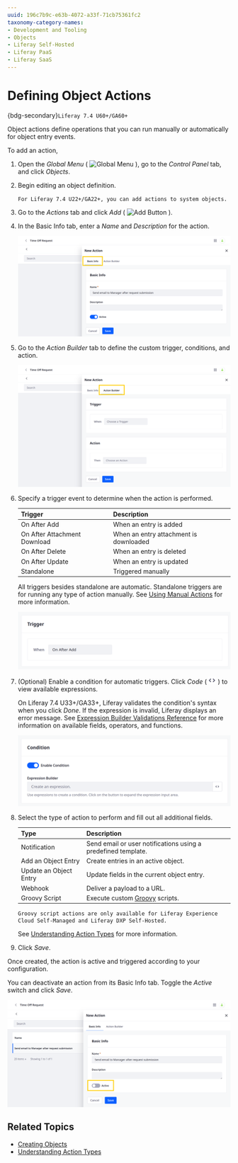```yaml
---
uuid: 196c7b9c-e63b-4072-a33f-71cb75361fc2
taxonomy-category-names:
- Development and Tooling
- Objects
- Liferay Self-Hosted
- Liferay PaaS
- Liferay SaaS
---
```

# Defining Object Actions

{bdg-secondary}`Liferay 7.4 U60+/GA60+`

Object actions define operations that you can run manually or automatically for object entry events.

To add an action,

1. Open the *Global Menu* ( ![Global Menu](../../../../images/icon-applications-menu.png) ), go to the *Control Panel* tab, and click *Objects*.

1. Begin editing an object definition.

   ```{note}
   For Liferay 7.4 U22+/GA22+, you can add actions to system objects.
   ```

1. Go to the *Actions* tab and click *Add* ( ![Add Button](../../../../images/icon-add.png) ).

1. In the Basic Info tab, enter a *Name* and *Description* for the action.

   ![Enter an action name and description in the Basic Info tab.](./defining-object-actions/images/01.png)

1. Go to the *Action Builder* tab to define the custom trigger, conditions, and action.

   ![Go to the Action Builder tab to define a custom trigger, conditions, and action.](./defining-object-actions/images/02.png)

1. Specify a trigger event to determine when the action is performed.

   | Trigger                      | Description                            |
   | :--------------------------- | :------------------------------------- |
   | On After Add                 | When an entry is added                 |
   | On After Attachment Download | When an entry attachment is downloaded |
   | On After Delete              | When an entry is deleted               |
   | On After Update              | When an entry is updated               |
   | Standalone                   | Triggered manually                     |

   All triggers besides standalone are automatic. Standalone triggers are for running any type of action manually. See [Using Manual Actions](./using-manual-actions.md) for more information.

   ![Determine when the action is performed.](./defining-object-actions/images/03.png)

1. (Optional) Enable a condition for automatic triggers. Click *Code* ( ![Code](../../../../images/icon-code.png) ) to view available expressions.

   On Liferay 7.4 U33+/GA33+, Liferay validates the condition's syntax when you click *Done*. If the expression is invalid, Liferay displays an error message. See [Expression Builder Validations Reference](../validations/expression-builder-validations-reference.md) for more information on available fields, operators, and functions.

   <!--TASK: See [Using Action Conditions]() for more information. -->

   ![Use expressions to set additional conditions for the trigger.](./defining-object-actions/images/04.png)

1. Select the type of action to perform and fill out all additional fields.

   | Type                   | Description                                                   |
   | :--------------------- | :------------------------------------------------------------ |
   | Notification           | Send email or user notifications using a predefined template. |
   | Add an Object Entry    | Create entries in an active object.                           |
   | Update an Object Entry | Update fields in the current object entry.                    |
   | Webhook                | Deliver a payload to a URL.                                   |
   | Groovy Script          | Execute custom [Groovy](https://groovy-lang.org/) scripts.    |

   ```{important}
   Groovy script actions are only available for Liferay Experience Cloud Self-Managed and Liferay DXP Self-Hosted.
   ```

   See [Understanding Action Types](./understanding-action-types.md#understanding-action-types) for more information.

1. Click *Save*.

Once created, the action is active and triggered according to your configuration.

You can deactivate an action from its Basic Info tab. Toggle the *Active* switch and click *Save*.

![Toggle the Active switch to deactivate the action.](./defining-object-actions/images/05.png)

## Related Topics

* [Creating Objects](../creating-objects.md)
* [Understanding Action Types](./understanding-action-types.md)
